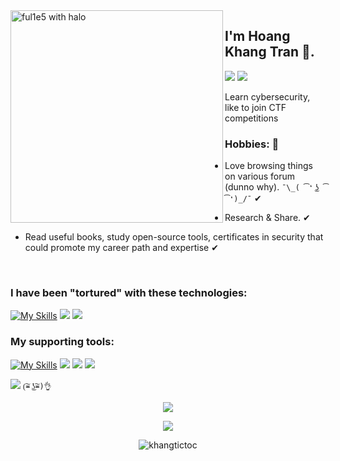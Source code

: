 <img src="https://i.imgur.com/Q7L9kck.png" align="left" width="340" alt="ful1e5 with halo"/>

## I'm Hoang Khang Tran 👋.
<a href="https://www.linkedin.com/in/tranhoangkhang79/"><img src="https://img.shields.io/static/v1?label=&message=LINKEDIN&color=blue&style=for-the-badge&logo=linkedin"></a>
<a href="https://www.facebook.com/hoangkhang.tran.14"><img src="https://img.shields.io/static/v1?label=&message=FACEBOOK&color=89CFFD&style=for-the-badge&logo=facebook"></a>

Learn cybersecurity, like to join CTF competitions

### Hobbies: 💖

- Love browsing things on various forum (dunno why). `¯\_( ͡❛ ͜ʖ ͡❛)_/¯` ✔

- Research & Share. ✔ 

- Read useful books, study open-source tools, certificates in security that could promote my career path and expertise ✔

<br>

### I have been "tortured" with these technologies:

  [![My Skills](https://skillicons.dev/icons?i=html,css,js,c,cs,cpp,java,py,docker,linux,md,selenium,jenkins)](https://skillicons.dev)
  <img src="https://i.imgur.com/ouqeaKQ.png"/>
  <img src="https://i.imgur.com/aaHo3iE.png"/>

### My supporting tools:

[![My Skills](https://skillicons.dev/icons?i=git,discord,github,vscode,visualstudio)](https://skillicons.dev)
<img src="https://img.icons8.com/color/48/000000/notion--v1.png"/>
<img src="https://img.icons8.com/fluency/48/000000/old-vmware-logo.png"/>
<img src="https://img.icons8.com/color/48/000000/microsoft-office-2019.png"/>

![](https://komarev.com/ghpvc/?username=khangtictoc)   `(͠≖ ͜ʖ͠≖)👌`

<p align="center"><img src="https://github-readme-stats.vercel.app/api?username=khangtictoc&show_icons=true&theme=tokyonight"></p>
<p align="center"><img src="https://github-readme-stats.vercel.app/api/top-langs/?username=khangtictoc&theme=tokyonight&layout=compact&langs_count=8"></p>

<p align="center" ><img align="center" src="https://github-readme-streak-stats.herokuapp.com/?user=khangtictoc&theme=green_nur&background=0d1117&date_format=M%20j%5B%2C%20Y%5D" alt="khangtictoc" /></p>

</center>
